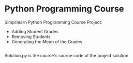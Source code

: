 # Python Programming Course
Simplilearn Python Programming Course Project:
+ Adding Student Grades
+ Removing Students
+ Generating the Mean of the Grades

##
Solution.py is the course's source code of the project solution
